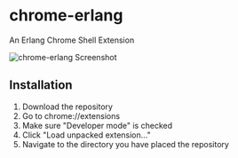 # chrome-erlang


An Erlang Chrome Shell Extension

![chrome-erlang Screenshot](http://i.imgur.com/IxWg9cR.png)

## Installation

1. Download the repository
2. Go to chrome://extensions
3. Make sure "Developer mode" is checked
4. Click "Load unpacked extension..."
5. Navigate to the directory you have placed the repository

